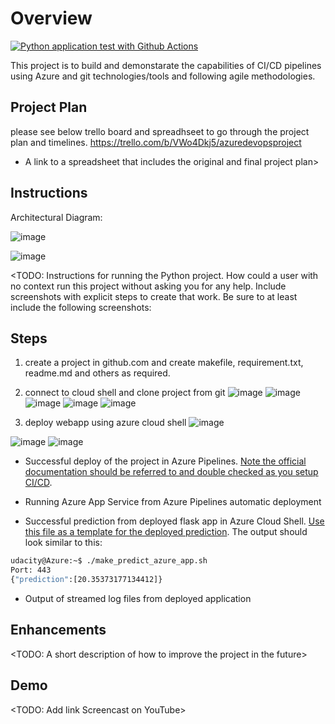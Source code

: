 # Overview

[![Python application test with Github Actions](https://github.com/vinodDE/Azure_DevOps_project/actions/workflows/python_app.yml/badge.svg)](https://github.com/vinodDE/Azure_DevOps_project/actions/workflows/python_app.yml)

This project is to build and demonstarate the capabilities of CI/CD pipelines using Azure and git technologies/tools and following agile methodologies. 

## Project Plan

please see below trello board and spreadhseet to go through the project plan and timelines.
https://trello.com/b/VWo4Dkj5/azuredevopsproject

* A link to a spreadsheet that includes the original and final project plan>

## Instructions

Architectural Diagram:

![image](https://user-images.githubusercontent.com/116422392/199620324-cb4a5355-931c-4a1d-b5c8-6b3f4ee4a6e7.png)

![image](https://user-images.githubusercontent.com/116422392/200157769-09b96411-4059-44c6-9402-5dd4434c4fe3.png)


<TODO:  Instructions for running the Python project.  How could a user with no context run this project without asking you for any help.  Include screenshots with explicit steps to create that work. Be sure to at least include the following screenshots:

## Steps 

1) create a project in github.com and create makefile, requirement.txt, readme.md and others as required.
2) connect to cloud shell and clone project from git
![image](https://user-images.githubusercontent.com/116422392/200162495-606ec3ef-1f5a-49df-9468-952dbdb4d4f5.png)
![image](https://user-images.githubusercontent.com/116422392/200162609-a8671373-8a9d-4544-aeb1-6801c89db11c.png)
![image](https://user-images.githubusercontent.com/116422392/200164693-2eaefa20-0e23-4761-9414-86a9d5d841fe.png)
![image](https://user-images.githubusercontent.com/116422392/200162717-f5f4c639-f46e-43ae-9ebf-7e016ee5f5c1.png)
![image](https://user-images.githubusercontent.com/116422392/200164762-d5fba4ad-5783-427e-bd6e-2fd3beb9e4c0.png)

3) deploy webapp using azure cloud shell
![image](https://user-images.githubusercontent.com/116422392/200165719-77bf97cd-9e9d-4456-a9b6-42f2a8fdd94a.png)

![image](https://user-images.githubusercontent.com/116422392/200173955-40b79911-bd00-4785-aeaf-5979a06c531f.png)
![image](https://user-images.githubusercontent.com/116422392/200173977-1a0688bc-80ff-48a9-9bbe-4c431c2148af.png)


* Successful deploy of the project in Azure Pipelines.  [Note the official documentation should be referred to and double checked as you setup CI/CD](https://docs.microsoft.com/en-us/azure/devops/pipelines/ecosystems/python-webapp?view=azure-devops).

* Running Azure App Service from Azure Pipelines automatic deployment

* Successful prediction from deployed flask app in Azure Cloud Shell.  [Use this file as a template for the deployed prediction](https://github.com/udacity/nd082-Azure-Cloud-DevOps-Starter-Code/blob/master/C2-AgileDevelopmentwithAzure/project/starter_files/flask-sklearn/make_predict_azure_app.sh).
The output should look similar to this:

```bash
udacity@Azure:~$ ./make_predict_azure_app.sh
Port: 443
{"prediction":[20.35373177134412]}
```

* Output of streamed log files from deployed application

> 

## Enhancements

<TODO: A short description of how to improve the project in the future>

## Demo 

<TODO: Add link Screencast on YouTube>


